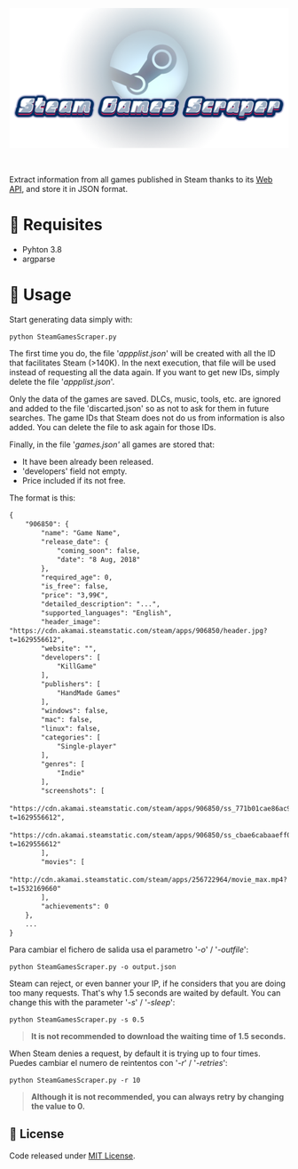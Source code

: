 <p align="center"><img src="images/banner.png"/></p>
<br>

Extract information from all games published in Steam thanks to its [Web API](https://partner.steamgames.com/doc/webapi_overview), and store it in JSON format.

# 🔧 Requisites

- Pyhton 3.8
- argparse

# 🚀 Usage

Start generating data simply with:

```
python SteamGamesScraper.py
```

The first time you do, the file '_appplist.json_' will be created with all the ID that facilitates Steam (>140K). In the next execution, that file will be used instead of requesting all the data again. If you want to get new IDs, simply delete the file '_appplist.json_'.

Only the data of the games are saved. DLCs, music, tools, etc. are ignored and added to the file 'discarted.json' so as not to ask for them in future searches. The game IDs that Steam does not do us from information is also added. You can delete the file to ask again for those IDs.

Finally, in the file '_games.json'_ all games are stored that:

* It have been already been released.
* 'developers' field not empty.
* Price included if its not free.

The format is this:

```
{
    "906850": {
        "name": "Game Name",
        "release_date": {
            "coming_soon": false,
            "date": "8 Aug, 2018"
        },
        "required_age": 0,
        "is_free": false,
        "price": "3,99€",
        "detailed_description": "...",
        "supported_languages": "English",
        "header_image": "https://cdn.akamai.steamstatic.com/steam/apps/906850/header.jpg?t=1629556612",
        "website": "",
        "developers": [
            "KillGame"
        ],
        "publishers": [
            "HandMade Games"
        ],
        "windows": false,
        "mac": false,
        "linux": false,
        "categories": [
            "Single-player"
        ],
        "genres": [
            "Indie"
        ],
        "screenshots": [
            "https://cdn.akamai.steamstatic.com/steam/apps/906850/ss_771b01cae86ac9ab0ba9b2e14f27ec8d8d04e3ae.1920x1080.jpg?t=1629556612",
            "https://cdn.akamai.steamstatic.com/steam/apps/906850/ss_cbae6cabaaeff0ab297514dd6b7bf3231702f4eb.1920x1080.jpg?t=1629556612"
        ],
        "movies": [
            "http://cdn.akamai.steamstatic.com/steam/apps/256722964/movie_max.mp4?t=1532169660"
        ],
        "achievements": 0
    },
    ...
}
```

Para cambiar el fichero de salida usa el parametro '_-o_' / '_-outfile_':

```
python SteamGamesScraper.py -o output.json
```

Steam can reject, or even banner your IP, if he considers that you are doing too many requests. That's why 1.5 seconds are waited by default. You can change this with the parameter '_-s_' / '_-sleep_':

```
python SteamGamesScraper.py -s 0.5
```

> **It is not recommended to download the waiting time of 1.5 seconds.**

When Steam denies a request, by default it is trying up to four times. Puedes cambiar el numero de reintentos con '_-r_' / '_-retries_':

```
python SteamGamesScraper.py -r 10
```

> **Although it is not recommended, you can always retry by changing the value to 0.**


## 📜 License

Code released under [MIT License](https://github.com/FronkonGames/Machine-Learning-Game-Ideas/blob/main/LICENSE.md).
